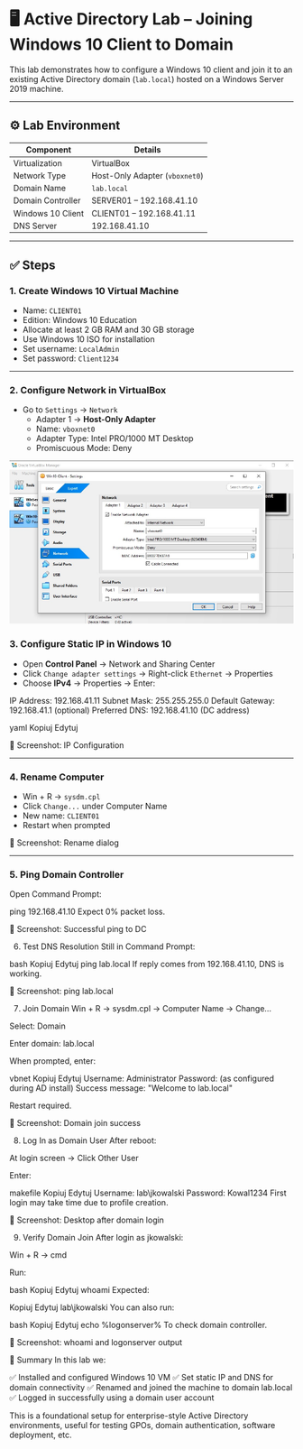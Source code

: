 # 🖥️ Active Directory Lab – Joining Windows 10 Client to Domain

This lab demonstrates how to configure a Windows 10 client and join it to an existing Active Directory domain (`lab.local`) hosted on a Windows Server 2019 machine.

---

## ⚙️ Lab Environment

| Component           | Details                          |
|---------------------|----------------------------------|
| Virtualization      | VirtualBox                       |
| Network Type        | Host-Only Adapter (`vboxnet0`)   |
| Domain Name         | `lab.local`                      |
| Domain Controller   | SERVER01 – 192.168.41.10         |
| Windows 10 Client   | CLIENT01 – 192.168.41.11         |
| DNS Server          | 192.168.41.10                    |

---

## ✅ Steps

### 1. Create Windows 10 Virtual Machine

- Name: `CLIENT01`
- Edition: Windows 10 Education
- Allocate at least 2 GB RAM and 30 GB storage
- Use Windows 10 ISO for installation
- Set username: `LocalAdmin`
- Set password: `Client1234`

---

### 2. Configure Network in VirtualBox

- Go to `Settings` → `Network`  
  - Adapter 1 → **Host-Only Adapter**
  - Name: `vboxnet0`
  - Adapter Type: Intel PRO/1000 MT Desktop
  - Promiscuous Mode: Deny

<p allign="center">
<img src="../images/ad2/vm1.jpg" width="900"/> </p>



### 3. Configure Static IP in Windows 10

- Open **Control Panel** → Network and Sharing Center  
- Click `Change adapter settings` → Right-click `Ethernet` → Properties  
- Choose **IPv4** → Properties → Enter:

IP Address: 192.168.41.11
Subnet Mask: 255.255.255.0
Default Gateway: 192.168.41.1 (optional)
Preferred DNS: 192.168.41.10 (DC address)

yaml
Kopiuj
Edytuj

📸 Screenshot: IP Configuration

---

### 4. Rename Computer

- Win + R → `sysdm.cpl`
- Click `Change...` under Computer Name
- New name: `CLIENT01`
- Restart when prompted

📸 Screenshot: Rename dialog

---

### 5. Ping Domain Controller

Open Command Prompt:

ping 192.168.41.10
Expect 0% packet loss.

📸 Screenshot: Successful ping to DC

6. Test DNS Resolution
Still in Command Prompt:

bash
Kopiuj
Edytuj
ping lab.local
If reply comes from 192.168.41.10, DNS is working.

📸 Screenshot: ping lab.local

7. Join Domain
Win + R → sysdm.cpl → Computer Name → Change…

Select: Domain

Enter domain: lab.local

When prompted, enter:

vbnet
Kopiuj
Edytuj
Username: Administrator
Password: (as configured during AD install)
Success message: "Welcome to lab.local"

Restart required.

📸 Screenshot: Domain join success

8. Log In as Domain User
After reboot:

At login screen → Click Other User

Enter:

makefile
Kopiuj
Edytuj
Username: lab\jkowalski
Password: Kowal1234
First login may take time due to profile creation.

📸 Screenshot: Desktop after domain login

9. Verify Domain Join
After login as jkowalski:

Win + R → cmd

Run:

bash
Kopiuj
Edytuj
whoami
Expected:

Kopiuj
Edytuj
lab\jkowalski
You can also run:

bash
Kopiuj
Edytuj
echo %logonserver%
To check domain controller.

📸 Screenshot: whoami and logonserver output

📌 Summary
In this lab we:

✅ Installed and configured Windows 10 VM
✅ Set static IP and DNS for domain connectivity
✅ Renamed and joined the machine to domain lab.local
✅ Logged in successfully using a domain user account

This is a foundational setup for enterprise-style Active Directory environments, useful for testing GPOs, domain authentication, software deployment, etc.


